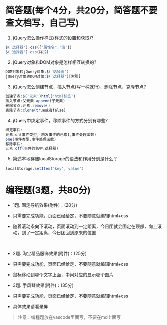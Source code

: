 # 简答题(每个4分，共20分，简答题不要查文档写，自己写)

1. jQuery怎么操作样式(样式的设置和获取)? 
```js
$('选择器').css({"属性名",'值'})
$('选择器').css(样式)
```

2. jQuery对象和DOM对象是怎样相互转换的?

```js
DOM对象转jQuery对象:$('选择器')
jQuery对象转DOM对象:$('选择器')[索引]
```
3. jQuery怎么创建节点，插入节点(写一种就行)，删除节点，克隆节点?
```js
创建节点:$('元素')html('html标签')
插入节点:父元素.append(子元素)
删除节点:元素.remove()
克隆节点:clone(true或者false)
```

4. jQuery中绑定事件，移除事件的方式分别有哪些? 
```js
绑定事件:
元素.on(事件类型,[触发事件的元素],事件处理函数)
one(事件类型,事件处理函数)
移除事件:
元素.off(事件的名字,选择器)
```

5. 简述本地存储localStorage的语法和作用分别是什么？
```js
localStorage.setItem('key','value')
```



# 编程题(3题，共80分)

- 1题. 固定导航效果(附件)：(20分)

- 只需要完成功能，页面已经给定，不要随意就编辑html+css

- 随着滚动条向下滚动，页面滚动到一定距离，今日团就会固定在顶部，向上滚动，到了一定距离，今日团回到原来的位置

  ​



- 2题. 淘宝精品服饰效果(附件)：(25分)
- 只需要完成功能，页面已经给定，不要随意就编辑html+css
- 鼠标移动到哪个文字上面，中间对应的显示哪个图片







- 3题. 手风琴效果(附件)：(35分)

- 只需要完成功能，页面已经给定，不要随意就编辑html+css

- 具体效果请看录屏





> 注意：编程题放在vascode里面写，不要在md上面写

